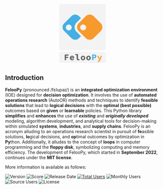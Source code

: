 

<p align="center">
   <img src="miscellaneous/logo/logo1.png" width="30%">
</p>



## Introduction

**FelooPy** (pronounced /fɛlupaɪ/) is an **integrated optimization environment** (IOE) designed for **decision optimization**. It involves the use of **automated operations research** (AutoOR) methods and techniques to identify **feasible solutions** that lead to **logical decisions** with the **optimal (best possible)** outcomes based on **given** or **learnable** policies. This Python library **simplifies** and **enhances** the use of **_existing_** and **_originally developed_** modeling, algorithm development, and analytical tools for decision-making within simulated **systems**, **industries**, and **supply chains**. FelooPy is an acronym alluding to an operations research scientist in pursuit of **fe**asible solutions, **lo**gical decisions, and **op**timal outcomes by optimization in **Py**thon. Additionally, it alludes to the concept of **loops** in computer programming and the **floppy disk**, symbolizing computing and memory efficiency. The development of FelooPy, which started in **September 2022**, continues under the **MIT license**.

More information is available as follows:

![Version](https://img.shields.io/static/v1?label=version&message=0.2.7&color=green)
![Score](https://img.shields.io/github/stars/ktafakkori/feloopy?label=score&color=green)
![Release Date](https://img.shields.io/github/release-date/ktafakkori/feloopy?label=release%20date&color=orange)
[![Total Users](https://static.pepy.tech/personalized-badge/feloopy?period=total&units=international_system&left_color=grey&right_color=yellow&left_text=total%20users)](https://pepy.tech/project/feloopy?&left_text=totalusers)
![Monthly Users](https://img.shields.io/pypi/dm/feloopy?label=monthly%20users&color=yellow)
![Source Users](https://img.shields.io/github/downloads/ktafakkori/feloopy/total?label=source%20users&color=yellow)
![License](https://img.shields.io/static/v1?label=license&message=MIT&color=darkred)

